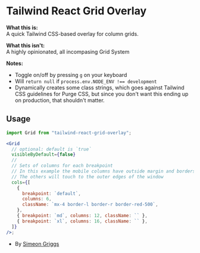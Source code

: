 # Tailwind React Grid Overlay

**What this is:**  
A quick Tailwind CSS-based overlay for column grids.

**What this isn't:**  
A highly opinionated, all incompasing Grid System

**Notes:**

- Toggle on/off by pressing `g` on your keyboard
- Will `return null` if `process.env.NODE_ENV !== development`
- Dynamically creates some class strings, which goes against Tailwind CSS guidelines for Purge CSS, but since you don't want this ending up on production, that shouldn't matter.

## Usage

```jsx
import Grid from "tailwind-react-grid-overlay";

<Grid
  // optional: default is `true`
  visibleByDefault={false}
  //
  // Sets of columns for each breakpoint
  // In this example the mobile columns have outside margin and borders
  // The others will touch to the outer edges of the window
  cols={[
    {
      breakpoint: `default`,
      columns: 6,
      className: `mx-4 border-l border-r border-red-500`,
    },
    { breakpoint: `md`, columns: 12, className: `` },
    { breakpoint: `xl`, columns: 16, className: `` },
  ]}
/>;
```

- By [Simeon Griggs](https://simeongriggs.dev/)
